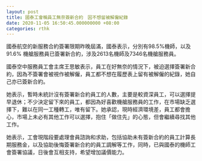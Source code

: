 ```yaml
---
layout: post
title: 國泰工會稱員工無奈簽新合約　因不想留被解僱紀錄
date: 2020-11-05 16:50:45.000000000 +08:00
categories: rthk
---
```


國泰航空的新服務合約簽署限期昨晚屆滿，國泰表示，分別有98.5%機師，以及91.6% 機艙服務員已簽署新合約，涉及2613名機師及7346名機艙服務員。

國泰空中服務員工會主席王思敏表示，員工在好無奈的情況下，被迫選擇簽署新合約，因為不簽署會被視作被解僱，員工都不想在履歷表上留有被解僱的紀錄，她自己亦已簽新合約。

她表示，暫時未統計沒有簽署新合約員工的人數，主要是較資深員工，可以選擇提早退休；不少決定留下來的員工，都因為好喜歡機艙服務員的工作，在市場缺乏選擇下，難以在同一工種轉工，唯有留下。她承認，現時經濟環境差，員工都會擔心，市場上未必有其他工作可以選擇，抱住「做住先」的心態，但會繼續尋找其他工作。

她表示，工會現階段要處理會員諮詢和求助，包括協助未有簽新合約的員工計算長期服務金，以及協助後悔簽署新合約的員工調解等工作，同時，已與國泰的機師工會簽署協議，日後會互相支持，希望增加議價能力。
